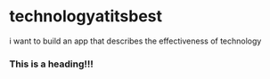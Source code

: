 # technologyatitsbest
i want to build an app that describes the effectiveness of technology


### This is a heading!!! 
